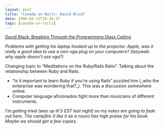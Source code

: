 ```yaml
---
layout: post
title: "Canada on Rails: David Black"
date: 2006-04-13T20:36:37
tags: [canada-on-rails]
---
```


<p><a href="http://www.canadaonrails.com/talks/show/6">David Black:  Breaking Through the Programming Glass
Ceiling</a></p>

<p><em>Problems with getting his laptop hooked up to the projector.  Apple, was it really a good idea to use a non-vga plug on your computers? (lazyweb: why apple doesn&#8217;t use vga?)</em></p>

<p>Changing topic to &#8220;Meditations on the Ruby/Rails Ratio&#8221;.  Talking about the relationship between Ruby and Rails.</p>

<ul>
<li>&#8220;Is it important to learn Ruby if you&#8217;re using Rails&#8221; puzzled him (_who the enterprise was wondering that?_). This was a discussion somewhere online.</li>
<li>Computer language aficionados fight more than musicians of different instruments.</li>
</ul>

<p><em>I&#8217;m getting tried (was up til 5 <span class="caps">EST</span> last night) so my notes are going to fade out here.  The campfire (I like it as a noun) has high praise for his book.  Maybe we should get a few copies.</em></p>
